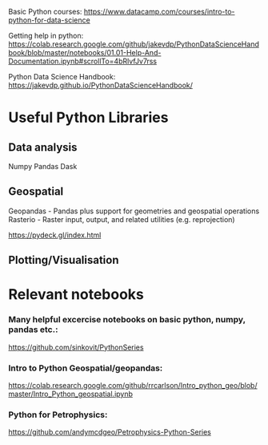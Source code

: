 Basic Python courses:
https://www.datacamp.com/courses/intro-to-python-for-data-science

Getting help in python:
https://colab.research.google.com/github/jakevdp/PythonDataScienceHandbook/blob/master/notebooks/01.01-Help-And-Documentation.ipynb#scrollTo=4bRlvfJv7rss

Python Data Science Handbook:
https://jakevdp.github.io/PythonDataScienceHandbook/


# Useful Python Libraries


## Data analysis
Numpy
Pandas
Dask


## Geospatial
Geopandas - Pandas plus support for geometries and geospatial operations
Rasterio - Raster input, output, and related utilities (e.g. reprojection)

https://pydeck.gl/index.html

## Plotting/Visualisation


# Relevant notebooks
### Many helpful excercise notebooks on basic python, numpy, pandas etc.:
https://github.com/sinkovit/PythonSeries

### Intro to Python Geospatial/geopandas:
https://colab.research.google.com/github/rrcarlson/Intro_python_geo/blob/master/Intro_Python_geospatial.ipynb
    
### Python for Petrophysics:
https://github.com/andymcdgeo/Petrophysics-Python-Series
